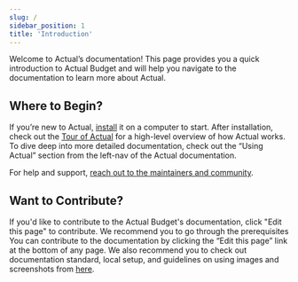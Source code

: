 ```yaml
---
slug: /
sidebar_position: 1
title: 'Introduction'
---
```


Welcome to Actual’s documentation! This page provides you a quick introduction to Actual Budget and will help you navigate to the documentation to learn more about Actual. 

## Where to Begin?

If you’re new to Actual, [install](./install/index.md) it on a computer to start. After installation, check out the [Tour of Actual](./tour/index.md) for a high-level overview of how Actual works. To dive deep into more detailed documentation, check out the “Using Actual” section from the left-nav of the Actual documentation.

For help and support, [reach out to the maintainers and community](/contact).

## Want to Contribute?

If you'd like to contribute to the Actual Budget's documentation, click "Edit this page" to contribute. We recommend you to go through the prerequisites You can contribute to the documentation by clicking the “Edit this page” link at the bottom of any page. We also recommend you to check out documentation standard, local setup, and guidelines on using images and screenshots from [here](https://github.com/actualbudget/docs?tab=readme-ov-file).
